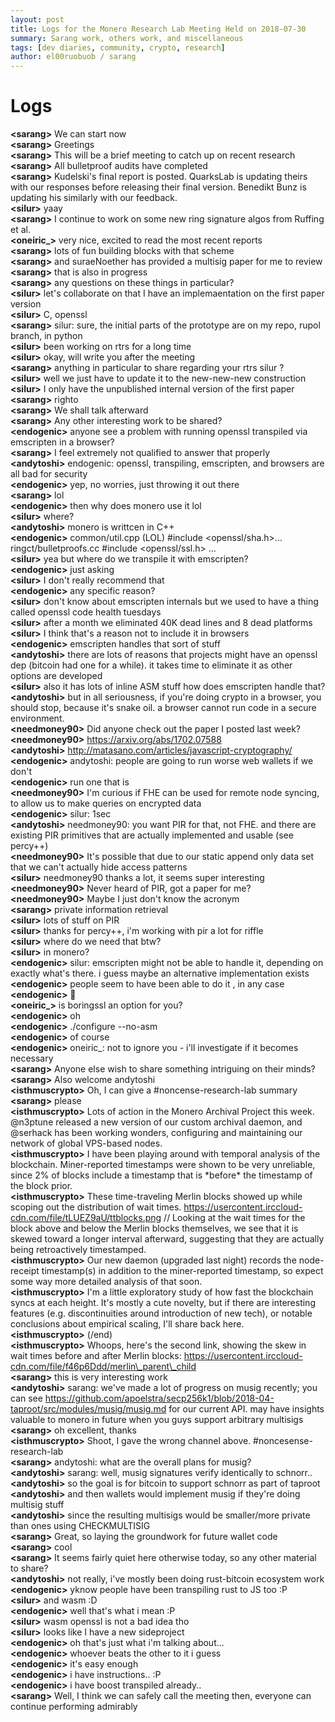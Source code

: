 ```yaml
---
layout: post
title: Logs for the Monero Research Lab Meeting Held on 2018-07-30
summary: Sarang work, others work, and miscellaneous
tags: [dev diaries, community, crypto, research]
author: el00ruobuob / sarang
---
```


# Logs  

**\<sarang>** We can start now  
**\<sarang>** Greetings  
**\<sarang>** This will be a brief meeting to catch up on recent research  
**\<sarang>** All bulletproof audits have completed  
**\<sarang>** Kudelski's final report is posted. QuarksLab is updating theirs with our responses before releasing their final version. Benedikt Bunz is updating his similarly with our feedback.  
**\<silur>** yaay  
**\<sarang>** I continue to work on some new ring signature algos from Ruffing et al.  
**\<oneiric\_>** very nice, excited to read the most recent reports  
**\<sarang>** lots of fun building blocks with that scheme  
**\<sarang>** and suraeNoether has provided a multisig paper for me to review  
**\<sarang>** that is also in progress  
**\<sarang>** any questions on these things in particular?  
**\<silur>** let's collaborate on that I have an implemaentation on the first paper version  
**\<silur>** C, openssl  
**\<sarang>** silur: sure, the initial parts of the prototype are on my repo, rupol branch, in python  
**\<silur>** been working on rtrs for a long time  
**\<silur>** okay, will write you after the meeting  
**\<sarang>** anything in particular to share regarding your rtrs silur ?  
**\<silur>** well we just have to update it to the new-new-new construction  
**\<silur>** I only have the unpublished internal version of the first paper  
**\<sarang>** righto  
**\<sarang>** We shall talk afterward  
**\<sarang>** Any other interesting work to be shared?  
**\<endogenic>** anyone see a problem with running openssl transpiled via emscripten in a browser?  
**\<sarang>** I feel extremely not qualified to answer that properly  
**\<andytoshi>** endogenic: openssl, transpiling, emscripten, and browsers are all bad for security  
**\<endogenic>** yep, no worries, just throwing it out there  
**\<sarang>** lol  
**\<endogenic>** then why does monero use it lol  
**\<silur>** where?  
**\<andytoshi>** monero is writtcen in C++  
**\<endogenic>** common/util.cpp (LOL) #include <openssl/sha.h>... ringct/bulletproofs.cc #include <openssl/ssl.h> ...  
**\<silur>** yea but where do we transpile it with emscripten?  
**\<endogenic>** just asking  
**\<silur>** I don't really recommend that  
**\<endogenic>** any specific reason?  
**\<silur>** don't know about emscripten internals but we used to have a thing called openssl code health tuesdays  
**\<silur>** after a month we eliminated 40K dead lines and 8 dead platforms  
**\<silur>** I think that's a reason not to include it in browsers  
**\<endogenic>** emscripten handles that sort of stuff  
**\<andytoshi>** there are lots of reasons that projects might have an openssl dep (bitcoin had one for a while). it takes time to eliminate it as other options are developed  
**\<silur>** also it has lots of inline ASM stuff how does emscripten handle that?  
**\<andytoshi>** but in all seriousness, if you're doing crypto in a browser, you should stop, because it's snake oil. a browser cannot run code in a secure environment.  
**\<needmoney90>** Did anyone check out the paper I posted last week?  
**\<needmoney90>** https://arxiv.org/abs/1702.07588  
**\<andytoshi>** http://matasano.com/articles/javascript-cryptography/  
**\<endogenic>** andytoshi: people are going to run worse web wallets if we don't  
**\<endogenic>** run one that is  
**\<needmoney90>** I'm curious if FHE can be used for remote node syncing, to allow us to make queries on encrypted data  
**\<endogenic>** silur: 1sec  
**\<andytoshi>** needmoney90: you want PIR for that, not FHE. and there are existing PIR primitives that are actually implemented and usable (see percy++)  
**\<needmoney90>** It's possible that due to our static append only data set that we can't actually hide access patterns  
**\<silur>** needmoney90 thanks a lot, it seems super interesting  
**\<needmoney90>** Never heard of PIR, got a paper for me?  
**\<needmoney90>** Maybe I just don't know the acronym  
**\<sarang>** private information retrieval  
**\<silur>** lots of stuff on PIR  
**\<silur>** thanks for percy++, i'm working with pir a lot for riffle  
**\<silur>** where do we need that btw?  
**\<silur>** in monero?  
**\<endogenic>** silur: emscripten might not be able to handle it, depending on exactly what's there. i guess maybe an alternative implementation exists  
**\<endogenic>** people seem to have been able to do it , in any case  
**\<endogenic>** 🤞  
**\<oneiric\_>** is boringssl an option for you?  
**\<endogenic>** oh  
**\<endogenic>** ./configure --no-asm  
**\<endogenic>** of course  
**\<endogenic>** oneiric\_: not to ignore you - i'll investigate if it becomes necessary  
**\<sarang>** Anyone else wish to share something intriguing on their minds?  
**\<sarang>** Also welcome andytoshi  
**\<isthmuscrypto>** Oh, I can give a #noncense-research-lab summary  
**\<sarang>** please  
**\<isthmuscrypto>** Lots of action in the Monero Archival Project this week. @n3ptune released a new version of our custom archival daemon, and @serhack has been working wonders, configuring and maintaining our network of global VPS-based nodes.  
**\<isthmuscrypto>** I have been playing around with temporal analysis of the blockchain. Miner-reported timestamps were shown to be very unreliable, since 2% of blocks include a timestamp that is \*before\* the timestamp of the block prior.  
**\<isthmuscrypto>** These time-traveling Merlin blocks showed up while scoping out the distribution of wait times. https://usercontent.irccloud-cdn.com/file/tLUEZ9aU/ttblocks.png // Looking at the wait times for the block above and below the Merlin blocks themselves, we see that it is skewed toward a longer interval afterward, suggesting that they are actually being retroactively timestamped.  
**\<isthmuscrypto>** Our new daemon (upgraded last night) records the node-receipt timestamp(s) in addition to the miner-reported timestamp, so expect some way more detailed analysis of that soon.  
**\<isthmuscrypto>** I'm a little exploratory study of how fast the blockchain syncs at each height. It's mostly a cute novelty, but if there are interesting features (e.g. discontinuities around introduction of new tech), or notable conclusions about empirical scaling, I'll share back here.  
**\<isthmuscrypto>** (/end)  
**\<isthmuscrypto>** Whoops, here's the second link, showing the skew in wait times before and after Merlin blocks: https://usercontent.irccloud-cdn.com/file/f46p6Ddd/merlin\_parent\_child  
**\<sarang>** this is very interesting work  
**\<andytoshi>** sarang: we've made a lot of progress on musig recently; you can see https://github.com/apoelstra/secp256k1/blob/2018-04-taproot/src/modules/musig/musig.md for our current API. may have insights valuable to monero in future when you guys support arbitrary multisigs  
**\<sarang>** oh excellent, thanks  
**\<isthmuscrypto>** Shoot, I gave the wrong channel above. #noncesense-research-lab  
**\<sarang>** andytoshi: what are the overall plans for musig?  
**\<andytoshi>** sarang: well, musig signatures verify identically to schnorr..  
**\<andytoshi>** so the goal is for bitcoin to support schnorr as part of taproot  
**\<andytoshi>** and then wallets would implement musig if they're doing multisig stuff  
**\<andytoshi>** since the resulting multisigs would be smaller/more private than ones using CHECKMULTISIG  
**\<sarang>** Great, so laying the groundwork for future wallet code  
**\<sarang>** cool  
**\<sarang>** It seems fairly quiet here otherwise today, so any other material to share?  
**\<andytoshi>** not really, i've mostly been doing rust-bitcoin ecosystem work  
**\<endogenic>** yknow people have been transpiling rust to JS too :P  
**\<silur>** and wasm :D  
**\<endogenic>** well that's what i mean :P  
**\<silur>** wasm openssl is not a bad idea tho  
**\<silur>** looks like I have a new sideproject  
**\<endogenic>** oh that's just what i'm talking about...  
**\<endogenic>** whoever beats the other to it i guess  
**\<endogenic>** it's easy enough  
**\<endogenic>** i have instructions.. :P  
**\<endogenic>** i have boost transpiled already..  
**\<sarang>** Well, I think we can safely call the meeting then, everyone can continue performing admirably  
